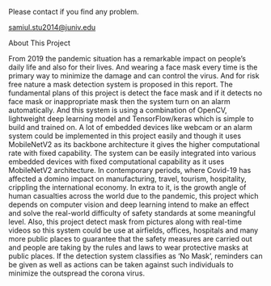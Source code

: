 Please contact if you find any problem.

samiul.stu2014@juniv.edu


About This Project

From 2019 the pandemic situation has a remarkable impact on people’s daily life and also for their lives. And wearing a face mask every time is the primary way to minimize the damage and can control the virus. And for risk free nature a mask detection system is proposed in this report. The fundamental plans of this project is detect the face mask and if it detects no face mask or inappropriate mask then the system turn on an alarm automatically. And this system is using a combination of OpenCV, lightweight deep learning model and TensorFlow/keras which is simple to build and trained on. A lot of embedded devices like webcam or an alarm system could be implemented in this project easily and though it uses MobileNetV2 as its backbone architecture it gives the higher computational rate with fixed capability. The system can be easily integrated into various embedded devices with fixed computational capability as it uses MobileNetV2 architecture. In contemporary periods, where Covid-19 has affected a domino impact on manufacturing, travel, tourism, hospitality, crippling the international economy. In extra to it, is the growth angle of human casualties across the world due to the pandemic, this project which depends on computer vision and deep learning intend to make an effect and solve the real-world difficulty of safety standards at some meaningful level. Also, this project detect mask from pictures along with real-time videos so this system could be use at airfields, offices, hospitals and many more public places to guarantee that the safety measures are carried out and people are taking by the rules and laws to wear protective masks at public places. If the detection system classifies as ‘No Mask’, reminders can be given as well as actions can be taken against such individuals to minimize the outspread the corona virus.

